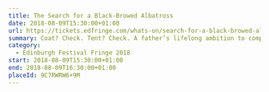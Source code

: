 ```yaml
---
title: The Search for a Black-Browed Albatross
date: 2018-08-09T15:30:00+01:00
url: https://tickets.edfringe.com/whats-on/search-for-a-black-browed-albatross
summary: Coat? Check. Tent? Check. A father’s lifelong ambition to complete? Check. Charlie is about to embark on the journey that her late father never did. To find the one bird that had eluded him, to rekindle their lost relationship.
category:
  - Edinburgh Festival Fringe 2018
start: 2018-08-09T15:30:00+01:00
end: 2018-08-09T16:30:00+01:00
placeId: 9C7RWRW6+9M
---
```

